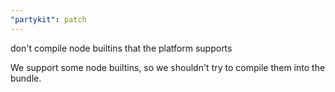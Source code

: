 ```yaml
---
"partykit": patch
---
```


don't compile node builtins that the platform supports

We support some node builtins, so we shouldn't try to compile them into the bundle.
